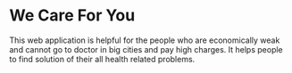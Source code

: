 # We Care For You
 This web application is helpful for the people who are economically weak and cannot go to doctor in big cities and pay high charges. It helps people to find solution of their all health related problems.

